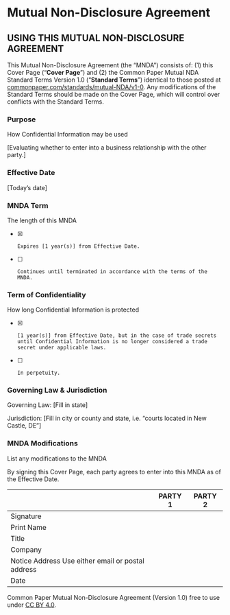 # Mutual Non-Disclosure Agreement

## USING THIS MUTUAL NON-DISCLOSURE AGREEMENT

This Mutual Non-Disclosure Agreement (the “MNDA”) consists of: (1) this Cover Page (“**Cover Page**”) and (2) the Common Paper Mutual NDA Standard Terms Version 1.0 (“**Standard Terms**”) identical to those posted at [commonpaper.com/standards/mutual-NDA/v1-0](https://commonpaper.com/standards/mutual-NDA/v1-0). Any modifications of the Standard Terms should be made on the Cover Page, which will control over conflicts with the Standard Terms.

### Purpose
<label>How Confidential Information may be used</label>

[Evaluating whether to enter into a business relationship with the other party.]

### Effective Date
[Today’s date]

### MNDA Term
<label>The length of this MNDA</label>
- [x]     Expires [1 year(s)] from Effective Date.
- [ ]     Continues until terminated in accordance with the terms of the MNDA.

### Term of Confidentiality
<label>How long Confidential Information is protected</label>
- [x]     [1 year(s)] from Effective Date, but in the case of trade secrets until Confidential Information is no longer considered a trade secret under applicable laws.
- [ ]     In perpetuity.

### Governing Law & Jurisdiction
Governing Law: [Fill in state]

Jurisdiction: [Fill in city or county and state, i.e. “courts located in New Castle, DE”]

### MNDA Modifications
List any modifications to the MNDA

By signing this Cover Page, each party agrees to enter into this MNDA as of the Effective Date.

|| PARTY 1 | PARTY 2 |
|:--- | :----: | :----: |
| Signature | | |
| Print Name | |
| Title | | |
| Company | | |
| Notice Address <label>Use either email or postal address</label> | | |
| Date | | |

Common Paper Mutual Non-Disclosure Agreement (Version 1.0) free to use under [CC BY 4.0](https://creativecommons.org/licenses/by/4.0/).

